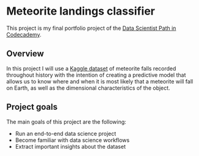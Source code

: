 # Meteorite landings classifier
This project is my final portfolio project of the [Data Scientist Path in Codecademy](https://www.codecademy.com/learn/paths/data-science).

## Overview
In this project I will use a [Kaggle dataset](https://www.kaggle.com/code/pylablanche/meteorite-landings-simple-analysis) of meteorite falls recorded throughout history with the intention of creating a predictive model that allows us to know where and when it is most likely that a meteorite will fall on Earth, as well as the dimensional characteristics of the object.

## Project goals
The main goals of this project are the following:

- Run an end-to-end data science project
- Become familiar with data science workflows
- Extract important insights about the dataset
